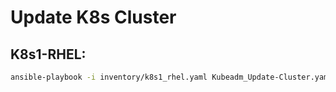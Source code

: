 # Update K8s Cluster

## K8s1-RHEL:
```bash
ansible-playbook -i inventory/k8s1_rhel.yaml Kubeadm_Update-Cluster.yaml -b
```